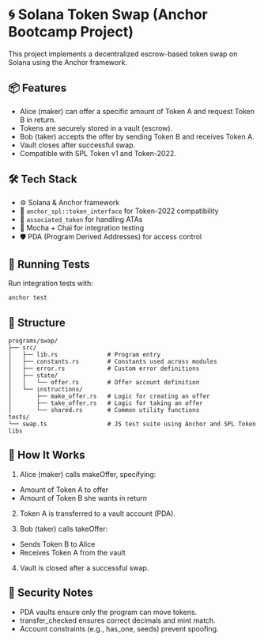 # 🌀 Solana Token Swap (Anchor Bootcamp Project)

This project implements a decentralized escrow-based token swap on Solana using the Anchor framework.

## 📦 Features

- Alice (maker) can offer a specific amount of Token A and request Token B in return.
- Tokens are securely stored in a vault (escrow).
- Bob (taker) accepts the offer by sending Token B and receives Token A.
- Vault closes after successful swap.
- Compatible with SPL Token v1 and Token-2022.

## 🛠️ Tech Stack

- ⚙️ Solana & Anchor framework
- 🧩 `anchor_spl::token_interface` for Token-2022 compatibility
- 🔁 `associated_token` for handling ATAs
- 🧪 Mocha + Chai for integration testing
- 🛡 PDA (Program Derived Addresses) for access control

## 🧪 Running Tests

Run integration tests with:

```bash
anchor test
```

## 🧬 Structure

```
programs/swap/
├── src/
│   ├── lib.rs              # Program entry
│   ├── constants.rs        # Constants used across modules
│   ├── error.rs            # Custom error definitions
│   ├── state/
│   │   └── offer.rs        # Offer account definition
│   └── instructions/
│       ├── make_offer.rs   # Logic for creating an offer
│       ├── take_offer.rs   # Logic for taking an offer
│       └── shared.rs       # Common utility functions
tests/
└── swap.ts                 # JS test suite using Anchor and SPL Token libs
```

## 📜 How It Works

1. Alice (maker) calls makeOffer, specifying:
- Amount of Token A to offer
- Amount of Token B she wants in return

2. Token A is transferred to a vault account (PDA).

3. Bob (taker) calls takeOffer:
- Sends Token B to Alice
- Receives Token A from the vault

4. Vault is closed after a successful swap.

## 🔐 Security Notes

- PDA vaults ensure only the program can move tokens.
- transfer_checked ensures correct decimals and mint match.
- Account constraints (e.g., has_one, seeds) prevent spoofing.
